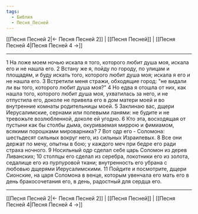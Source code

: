 ```yaml
---
tags:
  - Библия
  - Песня_Песней
---
```

[[Песня Песней 2|← Песня Песней 2]] | [[Песня Песней]] | [[Песня Песней 4|Песня Песней 4 →]]

---
1 На ложе моем ночью искала я того, которого любит душа моя, искала его и не нашла его.
2 Встану же я, пойду по городу, по улицам и площадям, и буду искать того, которого любит душа моя; искала я его и не нашла его.
3 Встретили меня стражи, обходящие город: "не видали ли вы того, которого любит душа моя?"
4 Но едва я отошла от них, как нашла того, которого любит душа моя, ухватилась за него, и не отпустила его, доколе не привела его в дом матери моей и во внутренние комнаты родительницы моей.
5 Заклинаю вас, дщери Иерусалимские, сернами или полевыми ланями: не будите и не тревожьте возлюбленной, доколе ей угодно.
6 Кто эта, восходящая от пустыни как бы столбы дыма, окуриваемая миррою и фимиамом, всякими порошками мироварника?
7 Вот одр его - Соломона: шестьдесят сильных вокруг него, из сильных Израилевых.
8 Все они держат по мечу, опытны в бою; у каждого меч при бедре его ради страха ночного.
9 Носильный одр сделал себе царь Соломон из дерев Ливанских;
10 столпцы его сделал из серебра, локотники его из золота, седалище его из пурпуровой ткани; внутренность его убрана с любовью дщерями Иерусалимскими.
11 Пойдите и посмотрите, дщери Сионские, на царя Соломона в венце, которым увенчала его мать его в день бракосочетания его, в день, радостный для сердца его.

---
[[Песня Песней 2|← Песня Песней 2]] | [[Песня Песней]] | [[Песня Песней 4|Песня Песней 4 →]]